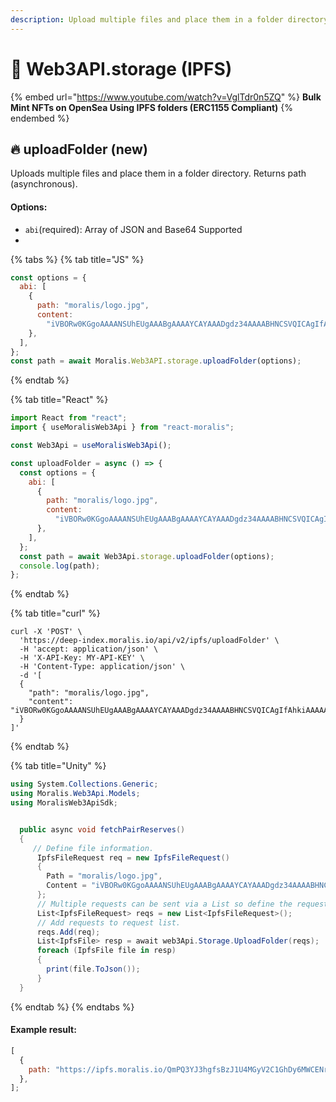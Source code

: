 ```yaml
---
description: Upload multiple files and place them in a folder directory (ERC1155 Compliant)
---
```


# 🏪 Web3API.storage (IPFS)

{% embed url="https://www.youtube.com/watch?v=VglTdr0n5ZQ" %}
**Bulk Mint NFTs on OpenSea Using IPFS folders (ERC1155 Compliant)**
{% endembed %}

## 🔥 uploadFolder (new)

Uploads multiple files and place them in a folder directory. Returns path (asynchronous).

#### Options:

* `abi`(required): Array of JSON and Base64 Supported
*

{% tabs %}
{% tab title="JS" %}
```javascript
const options = {
  abi: [
    {
      path: "moralis/logo.jpg",
      content:
        "iVBORw0KGgoAAAANSUhEUgAAABgAAAAYCAYAAADgdz34AAAABHNCSVQICAgIfAhkiAAAAAlwSFlzAAAApgAAAKYB3X3",
    },
  ],
};
const path = await Moralis.Web3API.storage.uploadFolder(options);
```
{% endtab %}

{% tab title="React" %}
```javascript
import React from "react";
import { useMoralisWeb3Api } from "react-moralis";

const Web3Api = useMoralisWeb3Api();

const uploadFolder = async () => {
  const options = {
    abi: [
      {
        path: "moralis/logo.jpg",
        content:
          "iVBORw0KGgoAAAANSUhEUgAAABgAAAAYCAYAAADgdz34AAAABHNCSVQICAgIfAhkiAAAAAlwSFlzAAAApgAAAKYB3X3",
      },
    ],
  };
  const path = await Web3Api.storage.uploadFolder(options);
  console.log(path);
};
```
{% endtab %}

{% tab title="curl" %}
```
curl -X 'POST' \
  'https://deep-index.moralis.io/api/v2/ipfs/uploadFolder' \
  -H 'accept: application/json' \
  -H 'X-API-Key: MY-API-KEY' \
  -H 'Content-Type: application/json' \
  -d '[
  {
    "path": "moralis/logo.jpg",
    "content": "iVBORw0KGgoAAAANSUhEUgAAABgAAAAYCAYAAADgdz34AAAABHNCSVQICAgIfAhkiAAAAAlwSFlzAAAApgAAAKYB3X3"
  }
]'
```
{% endtab %}

{% tab title="Unity" %}
```cs
using System.Collections.Generic;
using Moralis.Web3Api.Models;
using MoralisWeb3ApiSdk;


  public async void fetchPairReserves()
  {
     // Define file information.
      IpfsFileRequest req = new IpfsFileRequest()
      {
        Path = "moralis/logo.jpg",
        Content = "iVBORw0KGgoAAAANSUhEUgAAABgAAAAYCAYAAADgdz34AAAABHNCSVQICAgIfAhkiAAAAAlwSFlzAAAApgAAAKYB3X3"
      };
      // Multiple requests can be sent via a List so define the request list.
      List<IpfsFileRequest> reqs = new List<IpfsFileRequest>();
      // Add requests to request list.
      reqs.Add(req);
      List<IpfsFile> resp = await web3Api.Storage.UploadFolder(reqs);  
      foreach (IpfsFile file in resp)
      {
        print(file.ToJson());
      }
  }
```
{% endtab %}
{% endtabs %}

#### Example result:

```javascript
[
  {
    path: "https://ipfs.moralis.io/QmPQ3YJ3hgfsBzJ1U4MGyV2C1GhDy6MWCENr1qMdMpKVnY/moralis/logo.jpg",
  },
];
```
